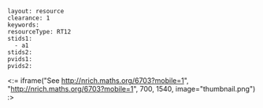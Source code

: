 ````
layout: resource
clearance: 1
keywords:
resourceType: RT12
stids1: 
  - a1
stids2:
pvids1:
pvids2:

````

<:= iframe("See http://nrich.maths.org/6703?mobile=1", "http://nrich.maths.org/6703?mobile=1", 700, 1540, image="thumbnail.png") :>

